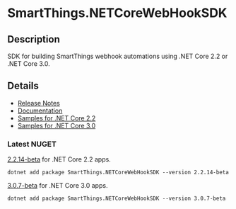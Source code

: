 # SmartThings.NETCoreWebHookSDK

## Description
SDK for building SmartThings webhook automations using .NET Core 2.2 or .NET Core 3.0.

## Details
- [Release Notes](https://github.com/ianisms/SmartThings.NETCoreWebHookSDK/blob/master/docs/RELEASENOTES.md)
- [Documentation](https://ianisms.github.io/SmartThings.NETCoreWebHookSDK/)
- [Samples for .NET Core 2.2](https://github.com/ianisms/SmartThings.NETCoreWebHookSDK/tree/master/samples)
- [Samples for .NET Core 3.0](https://github.com/ianisms/SmartThings.NETCoreWebHookSDK/tree/3.0/samples)

### Latest NUGET

[2.2.14-beta](https://www.nuget.org/packages/SmartThings.NETCoreWebHookSDK/2.2.14-beta) for .NET Core 2.2 apps.

```batch
dotnet add package SmartThings.NETCoreWebHookSDK --version 2.2.14-beta
```

[3.0.7-beta](https://www.nuget.org/packages/SmartThings.NETCoreWebHookSDK/3.0.7-beta) for .NET Core 3.0 apps.

```batch
dotnet add package SmartThings.NETCoreWebHookSDK --version 3.0.7-beta
```
